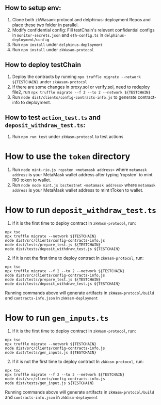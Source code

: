 ## How to setup env:
1. Clone both zkWasam-protocol and delphinus-deployment Repos and place these two folder in parallel.
2. Modify confidential config: Fill testChain's relevent confidential configs in `monitor-secrets.json` and `eth-config.ts` in `delphinus-deployment/config`
3. Run `npm install` under `delphinus-deployment`
4. Run `npm install` under `zkWasam-protocol`

## How to deploy testChain
1. Deploy the contracts by running `npx truffle migrate --network ${TESTCHAIN}` under `zkWasam-protocol`
2. If there are some changes in proxy.sol or verify.sol, need to redeploy file2, run `npx truffle migrate --f 2 --to 2 --network ${TESTCHAIN}`
3. Run `node dist/clients/config-contracts-info.js` to generate contract-info to deployment.

## How to test `action_test.ts` and `deposit_withdraw_test.ts`:
1. Run `npm run test` under `zkWasm-protocol` to test actions

# How to use the `token` directory
1. Run `node mint-rio.js ropsten <metamask address>` where `metamask address` is your MetaMask wallet address after typing 'ropsten' to mint RIO token to wallet.
2. Run `node node mint.js bsctestnet <metamask address>` where `metamask address` is your MetaMask wallet address to mint tToken to wallet.

# How to run `deposit_withdraw_test.ts`
1. If it is the first time to deploy contract
In `zkWasm-protocol`, run:
```
npx tsc
npx truffle migrate --network ${TESTCHAIN}
node dist/src/clients/config-contracts-info.js
node dist/tests/prepare_test.js ${TESTCHAIN}
node dist/tests/deposit_withdraw_test.js ${TESTCHAIN}
```

2. If it is not the first time to deploy contract
In `zkWasm-protocol`, run:
```
npx tsc
npx truffle migrate --f 2 --to 2 --network ${TESTCHAIN}
node dist/src/clients/config-contracts-info.js
node dist/tests/prepare_test.js ${TESTCHAIN}
node dist/tests/deposit_withdraw_test.js ${TESTCHAIN}
```

Running commands above will generate artifacts in `zkWasm-protocol/build` and `contracts-info.json` in `zkWasm-deployment`

# How to run `gen_inputs.ts`
1. If it is the first time to deploy contract
In `zkWasm-protocol`, run:
```
npx tsc
npx truffle migrate --network ${TESTCHAIN}
node dist/src/clients/config-contracts-info.js
node dist/tests/gen_inputs.js ${TESTCHAIN}
```

2. If it is not the first time to deploy contract
In `zkWasm-protocol`, run:
```
npx tsc
npx truffle migrate --f 2 --to 2 --network ${TESTCHAIN}
node dist/src/clients/config-contracts-info.js
node dist/tests/gen_input.js ${TESTCHAIN}
```

Running commands above will generate artifacts in `zkWasm-protocol/build` and `contracts-info.json` in `zkWasm-deployment`
